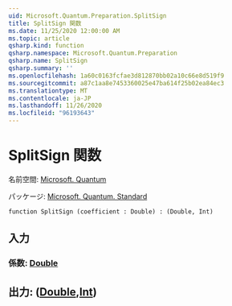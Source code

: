 ```yaml
---
uid: Microsoft.Quantum.Preparation.SplitSign
title: SplitSign 関数
ms.date: 11/25/2020 12:00:00 AM
ms.topic: article
qsharp.kind: function
qsharp.namespace: Microsoft.Quantum.Preparation
qsharp.name: SplitSign
qsharp.summary: ''
ms.openlocfilehash: 1a60c0163fcfae3d812870bb02a10c66e8d519f9
ms.sourcegitcommit: a87c1aa8e7453360025e47ba614f25b02ea84ec3
ms.translationtype: MT
ms.contentlocale: ja-JP
ms.lasthandoff: 11/26/2020
ms.locfileid: "96193643"
---
```

# <a name="splitsign-function"></a>SplitSign 関数

名前空間: [Microsoft. Quantum](xref:Microsoft.Quantum.Preparation)

パッケージ: [Microsoft. Quantum. Standard](https://nuget.org/packages/Microsoft.Quantum.Standard)




```qsharp
function SplitSign (coefficient : Double) : (Double, Int)
```


## <a name="input"></a>入力

### <a name="coefficient--double"></a>係数: [Double](xref:microsoft.quantum.lang-ref.double)





## <a name="output--doubleint"></a>出力: ([Double](xref:microsoft.quantum.lang-ref.double),[Int](xref:microsoft.quantum.lang-ref.int))

